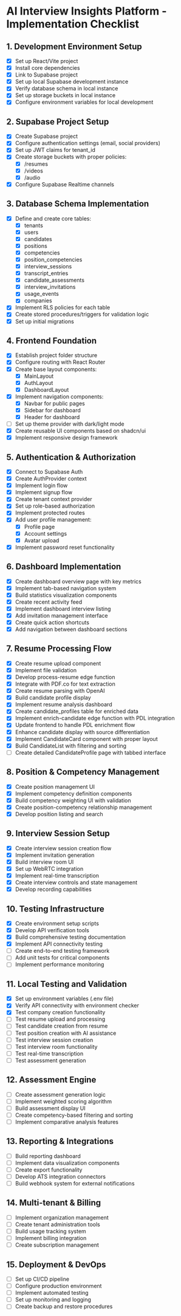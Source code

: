 # AI Interview Insights Platform - Implementation Checklist

## 1. Development Environment Setup
- [x] Set up React/Vite project
- [x] Install core dependencies
- [x] Link to Supabase project
- [x] Set up local Supabase development instance
- [x] Verify database schema in local instance
- [x] Set up storage buckets in local instance
- [x] Configure environment variables for local development

## 2. Supabase Project Setup
- [x] Create Supabase project
- [x] Configure authentication settings (email, social providers)
- [x] Set up JWT claims for tenant_id
- [x] Create storage buckets with proper policies:
  - [x] /resumes
  - [x] /videos
  - [x] /audio
- [x] Configure Supabase Realtime channels

## 3. Database Schema Implementation
- [x] Define and create core tables:
  - [x] tenants
  - [x] users
  - [x] candidates
  - [x] positions
  - [x] competencies
  - [x] position_competencies
  - [x] interview_sessions
  - [x] transcript_entries
  - [x] candidate_assessments
  - [x] interview_invitations
  - [x] usage_events
  - [x] companies
- [x] Implement RLS policies for each table
- [x] Create stored procedures/triggers for validation logic
- [x] Set up initial migrations

## 4. Frontend Foundation
- [x] Establish project folder structure
- [x] Configure routing with React Router
- [x] Create base layout components:
  - [x] MainLayout
  - [x] AuthLayout
  - [x] DashboardLayout
- [x] Implement navigation components:
  - [x] Navbar for public pages
  - [x] Sidebar for dashboard
  - [x] Header for dashboard
- [ ] Set up theme provider with dark/light mode
- [x] Create reusable UI components based on shadcn/ui
- [x] Implement responsive design framework

## 5. Authentication & Authorization
- [x] Connect to Supabase Auth
- [x] Create AuthProvider context
- [x] Implement login flow
- [x] Implement signup flow
- [x] Create tenant context provider
- [x] Set up role-based authorization
- [x] Implement protected routes
- [x] Add user profile management:
  - [x] Profile page
  - [x] Account settings
  - [x] Avatar upload
- [x] Implement password reset functionality

## 6. Dashboard Implementation
- [x] Create dashboard overview page with key metrics
- [x] Implement tab-based navigation system
- [x] Build statistics visualization components
- [x] Create recent activity feed
- [x] Implement dashboard interview listing
- [x] Add invitation management interface
- [x] Create quick action shortcuts
- [x] Add navigation between dashboard sections

## 7. Resume Processing Flow
- [x] Create resume upload component
- [x] Implement file validation
- [x] Develop process-resume edge function
- [x] Integrate with PDF.co for text extraction
- [x] Create resume parsing with OpenAI
- [x] Build candidate profile display
- [x] Implement resume analysis dashboard
- [x] Create candidate_profiles table for enriched data
- [x] Implement enrich-candidate edge function with PDL integration
- [x] Update frontend to handle PDL enrichment flow
- [x] Enhance candidate display with source differentiation
- [x] Implement CandidateCard component with proper layout
- [x] Build CandidateList with filtering and sorting
- [ ] Create detailed CandidateProfile page with tabbed interface

## 8. Position & Competency Management
- [x] Create position management UI
- [x] Implement competency definition components
- [x] Build competency weighting UI with validation
- [x] Create position-competency relationship management
- [x] Develop position listing and search

## 9. Interview Session Setup
- [x] Create interview session creation flow
- [x] Implement invitation generation
- [x] Build interview room UI
- [x] Set up WebRTC integration
- [x] Implement real-time transcription
- [x] Create interview controls and state management
- [x] Develop recording capabilities

## 10. Testing Infrastructure
- [x] Create environment setup scripts
- [x] Develop API verification tools
- [x] Build comprehensive testing documentation
- [x] Implement API connectivity testing
- [ ] Create end-to-end testing framework
- [ ] Add unit tests for critical components
- [ ] Implement performance monitoring

## 11. Local Testing and Validation
- [x] Set up environment variables (.env file)
- [x] Verify API connectivity with environment checker
- [x] Test company creation functionality
- [ ] Test resume upload and processing
- [ ] Test candidate creation from resume
- [ ] Test position creation with AI assistance
- [ ] Test interview session creation
- [ ] Test interview room functionality
- [ ] Test real-time transcription
- [ ] Test assessment generation

## 12. Assessment Engine
- [ ] Create assessment generation logic
- [ ] Implement weighted scoring algorithm
- [ ] Build assessment display UI
- [ ] Create competency-based filtering and sorting
- [ ] Implement comparative analysis features

## 13. Reporting & Integrations
- [ ] Build reporting dashboard
- [ ] Implement data visualization components
- [ ] Create export functionality
- [ ] Develop ATS integration connectors
- [ ] Build webhook system for external notifications

## 14. Multi-tenant & Billing
- [ ] Implement organization management
- [ ] Create tenant administration tools
- [ ] Build usage tracking system
- [ ] Implement billing integration
- [ ] Create subscription management

## 15. Deployment & DevOps
- [ ] Set up CI/CD pipeline
- [ ] Configure production environment
- [ ] Implement automated testing
- [ ] Set up monitoring and logging
- [ ] Create backup and restore procedures 